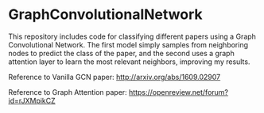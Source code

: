 # GraphConvolutionalNetwork
This repository includes code for classifying different papers using a Graph Convolutional Network. The first model simply samples from neighboring nodes to predict the class of the paper, and the second uses a graph attention layer to learn the most relevant neighbors, improving my results.

Reference to Vanilla GCN paper: http://arxiv.org/abs/1609.02907

Reference to Graph Attention paper: https://openreview.net/forum?id=rJXMpikCZ




